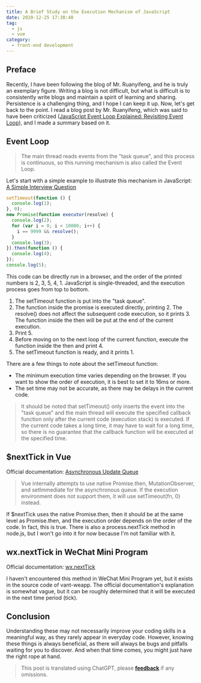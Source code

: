 ```yaml
---
title: A Brief Study on the Execution Mechanism of JavaScript
date: 2020-12-25 17:38:48
tag:
  - js
  - vue
category:
  - front-end development
---
```


## Preface

Recently, I have been following the blog of Mr. Ruanyifeng, and he is truly an exemplary figure. Writing a blog is not difficult, but what is difficult is to consistently write blogs and maintain a spirit of learning and sharing. Persistence is a challenging thing, and I hope I can keep it up. Now, let's get back to the point. I read a blog post by Mr. Ruanyifeng, which was said to have been criticized ([JavaScript Event Loop Explained: Revisiting Event Loop](http://www.ruanyifeng.com/blog/2014/10/event-loop.html "JavaScript Event Loop Explained: Revisiting Event Loop")), and I made a summary based on it.

## Event Loop

> The main thread reads events from the "task queue", and this process is continuous, so this running mechanism is also called the Event Loop.

Let's start with a simple example to illustrate this mechanism in JavaScript: [A Simple Interview Question](https://zhuanlan.zhihu.com/p/25407758 "A Simple Interview Question")

```javascript
setTimeout(function () {
  console.log(1);
}, 0);
new Promise(function executor(resolve) {
  console.log(2);
  for (var i = 0; i < 10000; i++) {
    i == 9999 && resolve();
  }
  console.log(3);
}).then(function () {
  console.log(4);
});
console.log(5);
```

This code can be directly run in a browser, and the order of the printed numbers is 2, 3, 5, 4, 1. JavaScript is single-threaded, and the execution process goes from top to bottom.

1. The setTimeout function is put into the "task queue".
2. The function inside the promise is executed directly, printing 2. The resolve() does not affect the subsequent code execution, so it prints 3. The function inside the then will be put at the end of the current execution.
3. Print 5.
4. Before moving on to the next loop of the current function, execute the function inside the then and print 4.
5. The setTimeout function is ready, and it prints 1.

There are a few things to note about the setTimeout function:

- The minimum execution time varies depending on the browser. If you want to show the order of execution, it is best to set it to 16ms or more.
- The set time may not be accurate, as there may be delays in the current code.

> It should be noted that setTimeout() only inserts the event into the "task queue" and the main thread will execute the specified callback function only after the current code (execution stack) is executed. If the current code takes a long time, it may have to wait for a long time, so there is no guarantee that the callback function will be executed at the specified time.

## $nextTick in Vue

Official documentation: [Asynchronous Update Queue](https://vuejs.org/v2/guide/reactivity.html#Asynchronous-Update-Queue)

> Vue internally attempts to use native Promise.then, MutationObserver, and setImmediate for the asynchronous queue. If the execution environment does not support them, it will use setTimeout(fn, 0) instead.

If $nextTick uses the native Promise.then, then it should be at the same level as Promise.then, and the execution order depends on the order of the code. In fact, this is true.
There is also a process.nextTick method in node.js, but I won't go into it for now because I'm not familiar with it.

## wx.nextTick in WeChat Mini Program

Official documentation: [wx.nextTick](https://developers.weixin.qq.com/miniprogram/dev/api/ui/custom-component/wx.nextTick.html)

I haven't encountered this method in WeChat Mini Program yet, but it exists in the source code of vant-weapp. The official documentation's explanation is somewhat vague, but it can be roughly determined that it will be executed in the next time period (tick).

## Conclusion

Understanding these may not necessarily improve your coding skills in a meaningful way, as they rarely appear in everyday code. However, knowing these things is always beneficial, as there will always be bugs and pitfalls waiting for you to discover. And when that time comes, you might just have the right rope at hand.

> This post is translated using ChatGPT, please [**feedback**](https://github.com/linyuxuanlin/Wiki_MkDocs/issues/new) if any omissions.
